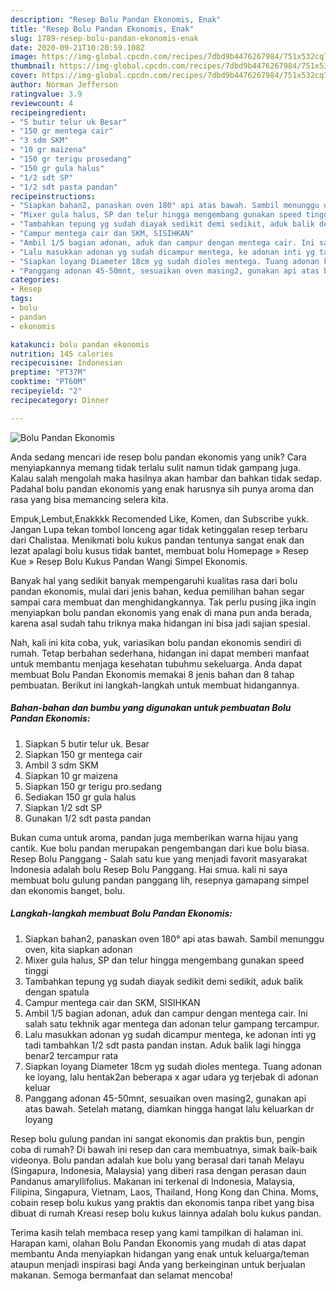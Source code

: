 ```yaml
---
description: "Resep Bolu Pandan Ekonomis, Enak"
title: "Resep Bolu Pandan Ekonomis, Enak"
slug: 1789-resep-bolu-pandan-ekonomis-enak
date: 2020-09-21T10:20:59.108Z
image: https://img-global.cpcdn.com/recipes/7dbd9b4476267984/751x532cq70/bolu-pandan-ekonomis-foto-resep-utama.jpg
thumbnail: https://img-global.cpcdn.com/recipes/7dbd9b4476267984/751x532cq70/bolu-pandan-ekonomis-foto-resep-utama.jpg
cover: https://img-global.cpcdn.com/recipes/7dbd9b4476267984/751x532cq70/bolu-pandan-ekonomis-foto-resep-utama.jpg
author: Norman Jefferson
ratingvalue: 3.9
reviewcount: 4
recipeingredient:
- "5 butir telur uk Besar"
- "150 gr mentega cair"
- "3 sdm SKM"
- "10 gr maizena"
- "150 gr terigu prosedang"
- "150 gr gula halus"
- "1/2 sdt SP"
- "1/2 sdt pasta pandan"
recipeinstructions:
- "Siapkan bahan2, panaskan oven 180° api atas bawah. Sambil menunggu oven, kita siapkan adonan"
- "Mixer gula halus, SP dan telur hingga mengembang gunakan speed tinggi"
- "Tambahkan tepung yg sudah diayak sedikit demi sedikit, aduk balik dengan spatula"
- "Campur mentega cair dan SKM, SISIHKAN"
- "Ambil 1/5 bagian adonan, aduk dan campur dengan mentega cair. Ini salah satu tekhnik agar mentega dan adonan telur gampang tercampur."
- "Lalu masukkan adonan yg sudah dicampur mentega, ke adonan inti yg tadi tambahkan 1/2 sdt pasta pandan instan. Aduk balik lagi hingga benar2 tercampur rata"
- "Siapkan loyang Diameter 18cm yg sudah dioles mentega. Tuang adonan ke loyang, lalu hentak2an beberapa x agar udara yg terjebak di adonan keluar"
- "Panggang adonan 45-50mnt, sesuaikan oven masing2, gunakan api atas bawah. Setelah matang, diamkan hingga hangat lalu keluarkan dr loyang"
categories:
- Resep
tags:
- bolu
- pandan
- ekonomis

katakunci: bolu pandan ekonomis 
nutrition: 145 calories
recipecuisine: Indonesian
preptime: "PT37M"
cooktime: "PT60M"
recipeyield: "2"
recipecategory: Dinner

---
```



![Bolu Pandan Ekonomis](https://img-global.cpcdn.com/recipes/7dbd9b4476267984/751x532cq70/bolu-pandan-ekonomis-foto-resep-utama.jpg)

Anda sedang mencari ide resep bolu pandan ekonomis yang unik? Cara menyiapkannya memang tidak terlalu sulit namun tidak gampang juga. Kalau salah mengolah maka hasilnya akan hambar dan bahkan tidak sedap. Padahal bolu pandan ekonomis yang enak harusnya sih punya aroma dan rasa yang bisa memancing selera kita.

Empuk,Lembut,Enakkkk Recomended Like, Komen, dan Subscribe yukk. Jangan Lupa tekan tombol lonceng agar tidak ketinggalan resep terbaru dari Chalistaa. Menikmati bolu kukus pandan tentunya sangat enak dan lezat apalagi bolu kusus tidak bantet, membuat bolu Homepage » Resep Kue » Resep Bolu Kukus Pandan Wangi Simpel Ekonomis.

Banyak hal yang sedikit banyak mempengaruhi kualitas rasa dari bolu pandan ekonomis, mulai dari jenis bahan, kedua pemilihan bahan segar sampai cara membuat dan menghidangkannya. Tak perlu pusing jika ingin menyiapkan bolu pandan ekonomis yang enak di mana pun anda berada, karena asal sudah tahu triknya maka hidangan ini bisa jadi sajian spesial.


Nah, kali ini kita coba, yuk, variasikan bolu pandan ekonomis sendiri di rumah. Tetap berbahan sederhana, hidangan ini dapat memberi manfaat untuk membantu menjaga kesehatan tubuhmu sekeluarga. Anda dapat membuat Bolu Pandan Ekonomis memakai 8 jenis bahan dan 8 tahap pembuatan. Berikut ini langkah-langkah untuk membuat hidangannya.

<!--inarticleads1-->

##### Bahan-bahan dan bumbu yang digunakan untuk pembuatan Bolu Pandan Ekonomis:

1. Siapkan 5 butir telur uk. Besar
1. Siapkan 150 gr mentega cair
1. Ambil 3 sdm SKM
1. Siapkan 10 gr maizena
1. Siapkan 150 gr terigu pro.sedang
1. Sediakan 150 gr gula halus
1. Siapkan 1/2 sdt SP
1. Gunakan 1/2 sdt pasta pandan


Bukan cuma untuk aroma, pandan juga memberikan warna hijau yang cantik. Kue bolu pandan merupakan pengembangan dari kue bolu biasa. Resep Bolu Panggang - Salah satu kue yang menjadi favorit masyarakat Indonesia adalah bolu Resep Bolu Panggang. Hai smua. kali ni saya membuat bolu gulung pandan panggang lih, resepnya gamapang simpel dan ekonomis banget, bolu. 

<!--inarticleads2-->

##### Langkah-langkah membuat Bolu Pandan Ekonomis:

1. Siapkan bahan2, panaskan oven 180° api atas bawah. Sambil menunggu oven, kita siapkan adonan
1. Mixer gula halus, SP dan telur hingga mengembang gunakan speed tinggi
1. Tambahkan tepung yg sudah diayak sedikit demi sedikit, aduk balik dengan spatula
1. Campur mentega cair dan SKM, SISIHKAN
1. Ambil 1/5 bagian adonan, aduk dan campur dengan mentega cair. Ini salah satu tekhnik agar mentega dan adonan telur gampang tercampur.
1. Lalu masukkan adonan yg sudah dicampur mentega, ke adonan inti yg tadi tambahkan 1/2 sdt pasta pandan instan. Aduk balik lagi hingga benar2 tercampur rata
1. Siapkan loyang Diameter 18cm yg sudah dioles mentega. Tuang adonan ke loyang, lalu hentak2an beberapa x agar udara yg terjebak di adonan keluar
1. Panggang adonan 45-50mnt, sesuaikan oven masing2, gunakan api atas bawah. Setelah matang, diamkan hingga hangat lalu keluarkan dr loyang


Resep bolu gulung pandan ini sangat ekonomis dan praktis bun, pengin coba di rumah? Di bawah ini resep dan cara membuatnya, simak baik-baik videonya. Bolu pandan adalah kue bolu yang berasal dari tanah Melayu (Singapura, Indonesia, Malaysia) yang diberi rasa dengan perasan daun Pandanus amaryllifolius. Makanan ini terkenal di Indonesia, Malaysia, Filipina, Singapura, Vietnam, Laos, Thailand, Hong Kong dan China. Moms, cobain resep bolu kukus yang praktis dan ekonomis tanpa ribet yang bisa dibuat di rumah Kreasi resep bolu kukus lainnya adalah bolu kukus pandan. 

Terima kasih telah membaca resep yang kami tampilkan di halaman ini. Harapan kami, olahan Bolu Pandan Ekonomis yang mudah di atas dapat membantu Anda menyiapkan hidangan yang enak untuk keluarga/teman ataupun menjadi inspirasi bagi Anda yang berkeinginan untuk berjualan makanan. Semoga bermanfaat dan selamat mencoba!
